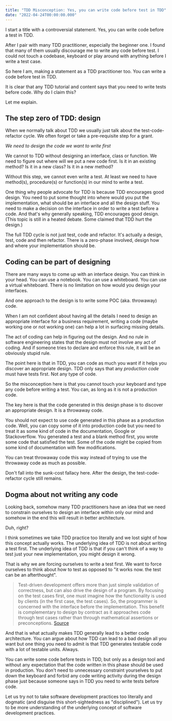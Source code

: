 ```yaml
---
title: "TDD Misconception: Yes, you can write code before test in TDD"
date: "2022-04-24T00:00:00.000"
---
```


I start a title with a controversial statement. Yes, you can write code before a test in TDD.

After I pair with many TDD practitioner, especially the beginner one. I found that many of them usually discourage me to write any code before test. I could not touch a codebase, keyboard or play around with anything before I write a test case.

So here I am, making a statement as a TDD practitioner too. You can write a code before test in TDD.

It is clear that any TDD tutorial and content says that you need to write tests before code. Why do I claim this?

Let me explain.

## The step zero of TDD: design

When we normally talk about TDD we usually just talk about the test-code-refactor cycle. We often forget or take a pre-requisite step for a grant.

_We need to design the code we want to write first_

We cannot to TDD without designing an interface, class or function. We need to figure out where will we put a new code first. Is it in an existing method? Is it in a new class? Is it in a new method?

Without this step, we cannot even write a test. At least we need to have method(s), procedure(s) or function(s) in our mind to write a test.

One thing why people advocate for TDD is because TDD encourages good design. You need to put some thought into where would you put the implementation, what should be an interface and all the design stuff. You need to make a decision on the interface in order to write a test before a code. And that's why generally speaking, TDD encourages good design. (This topic is still in a heated debate. Some claimed that TDD hurt the design.)

The full TDD cycle is not just test, code and refactor. It's actually a design, test, code and then refactor. There is a zero-phase involved, design how and where your implementation should be.

## Coding can be part of designing

There are many ways to come up with an interface design. You can think in your head. You can use a notebook. You can use a whiteboard. You can use a virtual whiteboard. There is no limitation on how would you design your interfaces.

And one approach to the design is to write some POC (aka. throwaway) code.

When I am not confident about having all the details I need to design an appropriate interface for a business requirement, writing a code (maybe working one or not working one) can help a lot in surfacing missing details.

The act of coding can help in figuring out the design. And no rule in software engineering states that the design must not involve any act of coding. And if someone tries to declare and enforce this rule, it will be an obviously stupid rule.

The point here is that in TDD, you can code as much you want if it helps you discover an appropriate design. TDD only says that any _production code_ must have tests first. Not any type of code.

So the misconception here is that you cannot touch your keyboard and type any code before writing a test. You can, as long as it is not a production code.

The key here is that the code generated in this design phase is to discover an appropriate design. It is a throwaway code.

You should not expect to use code generated in this phase as a production code. Well, you can copy some of it into production code but you need to treat it as some kind of code in the documentation, Google or Stackoverflow. You generated a test and a blank method first, you wrote some code that satisfied the test. Some of the code might be copied from some kind of documentation with few modifications.

You can treat throwaway code this way instead of trying to use the throwaway code as much as possible.

Don't fall into the sunk-cost fallacy here. After the design, the test-code-refactor cycle still remains.

## Dogma about not writing any code

Looking back, somehow many TDD practitioners have an idea that we need to constrain ourselves to design an interface within only our mind and somehow in the end this will result in better architecture.

Duh, right?

I think sometimes we take TDD practice too literally and we lost sight of how this concept actually works. The underlying idea of TDD is not about writing a test first. The underlying idea of TDD is that if you can't think of a way to test just your new implementation, you might design it wrong.

That is why we are forcing ourselves to write a test first. We want to force ourselves to think about how to test as opposed to "it works now. the test can be an afterthought".

> Test-driven development offers more than just simple validation of correctness, but can also drive the design of a program. By focusing on the test cases first, one must imagine how the functionality is used by clients (in the first case, the test cases). So, the programmer is concerned with the interface before the implementation. This benefit is complementary to design by contract as it approaches code through test cases rather than through mathematical assertions or preconceptions. [Source](https://en.wikipedia.org/wiki/Test-driven_development#Benefits)

And that is what actually makes TDD generally lead to a better code architecture. You can argue about how TDD can lead to a bad design all you want but one thing you need to admit is that TDD generates testable code with a lot of testable units. Always.

You can write some code before tests in TDD, but only as a design tool and without any expectation that the code written in this phase should be used in production. You don't need to unnecessary constraint yourselves to put down the keyboard and forbid any code writing activity during the design phase just because someone says in TDD you need to write tests before code.

Let us try not to take software development practices too literally and dogmatic (and disguise this short-sightedness as "disciplined"). Let us try to be more understanding of the underlying concept of software development practices.
